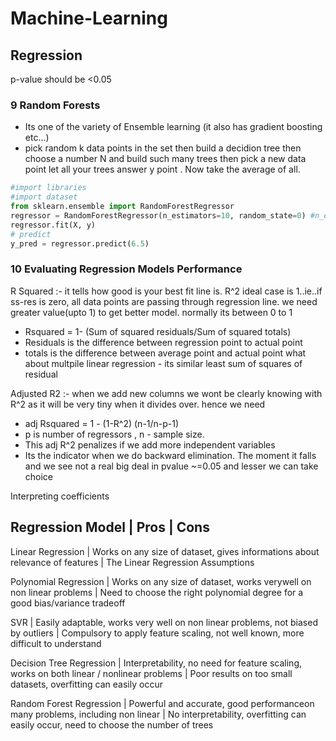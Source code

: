 # Machine-Learning
## Regression
p-value should be <0.05

### 9 Random Forests
- Its one of the variety of Ensemble learning (it also has gradient boosting etc...)
- pick random k data points in the set then build a decidion tree then choose a number N and build such many trees
then pick a new data point let all your trees answer y point . Now take the average of all.
``` python
#import libraries
#import dataset
from sklearn.ensemble import RandomForestRegressor
regressor = RandomForestRegressor(n_estimators=10, random_state=0) #n_estimators=no of trees
regressor.fit(X, y)
# predict
y_pred = regressor.predict(6.5)
```
### 10 Evaluating Regression Models Performance
R Squared :- it tells how good is your best fit line is. R^2 ideal case is 1..ie..if ss-res is zero,
all data points are passing through regression line. we need greater value(upto 1) to get better model. normally its between 0 to 1
- Rsquared = 1- (Sum of squared residuals/Sum of squared totals)
- Residuals is the difference between regression point to actual point
- totals is the difference between average point and actual point
what about multpile linear regression - its similar least sum of squares of residual

Adjusted R2 :- when we add new columns we wont be clearly knowing with R^2 as it will be very tiny when it divides over. hence we need
- adj Rsquared = 1 - (1-R^2) (n-1/n-p-1)
- p is number of regressors , n - sample size.
- This adj R^2 penalizes if we add more independent variables
- Its the indicator when we do backward elimination. The moment it falls and we see not a real big deal in pvalue ~=0.05 and lesser we can take choice

Interpreting coefficients

Regression Model    |    Pros    |    Cons
---------------------------------------------------
Linear Regression   | Works on any size of dataset, gives informations about relevance of features | The Linear Regression Assumptions

Polynomial Regression | Works on any size of dataset, works verywell on non linear problems | Need to choose the right polynomial degree for a good bias/variance tradeoff

SVR     |  Easily adaptable, works very well on non linear problems, not biased by outliers | Compulsory to apply feature scaling, not
well known, more difficult to understand

Decision Tree Regression |  Interpretability, no need for feature scaling, works on both linear / nonlinear problems | Poor results on too small datasets, overfitting can easily occur

Random Forest Regression | Powerful and accurate, good performanceon many problems, including non linear | No interpretability, overfitting can easily occur, need to choose the number of trees
